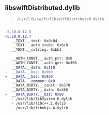 ## libswiftDistributed.dylib

> `/usr/lib/swift/libswiftDistributed.dylib`

```diff

-5.10.0.12.5
+5.10.0.12.7
   __TEXT.__text: 0x9c04
   __TEXT.__auth_stubs: 0x6c0
   __TEXT.__cstring: 0xbb3

   __AUTH_CONST.__auth_ptr: 0x8
   __AUTH_CONST.__auth_got: 0x360
   __DATA.__data: 0x110
-  __DATA.__bss: 0x9b0
+  __DATA.__bss: 0x930
   __DATA.__common: 0x8
   __DATA_DIRTY.__const: 0x570
   __DATA_DIRTY.__data: 0x388
+  __DATA_DIRTY.__bss: 0x80
   - /usr/lib/libSystem.B.dylib
   - /usr/lib/libc++.1.dylib
   - /usr/lib/libobjc.A.dylib

```
